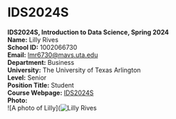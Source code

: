 # IDS2024S

**IDS2024S, Introduction to Data Science, Spring 2024**  
**Name:** Lilly Rives  
**School ID:** 1002066730    
**Email:** lmr6730@mavs.uta.edu    
**Department:** Business    
**University:** The University of Texas Arlington  
**Level:** Senior   
**Position Title:** Student  
**Course Webpage:** [IDS2024S](www.cdslab.org)    
**Photo:**  
![A photo of Lilly](![Lilly Rives](https://github.com/Lillyrives/IDS2024S/assets/157654675/20ae6fa5-4472-4d28-92bf-c17f650b31a2)


